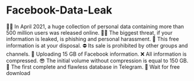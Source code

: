 # Facebook-Data-Leak
👊🏾 In April 2021, a huge collection of personal data containing more than 500 million users was released online. 👎🏿 The biggest threat, if your information is leaked, is phishing and personal harassment. 🔖 This free information is at your disposal.  ⛔️ Its sale is prohibited by other groups and channels. 🧨 Uploading 15 GB of Facebook information. ❌ All information is compressed. 😎 The initial volume without compression is equal to 150 GB. 🤪 The first complete and flawless database in Telegram. 👻 Wait for free download 
